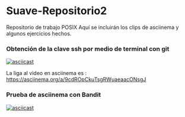 # Suave-Repositorio2
Repositorio de trabajo POSIX
Aquí se incluirán los clips de asciinema y algunos ejercicios hechos.
### Obtención de la clave ssh por medio de terminal con git
[![asciicast](https://asciinema.org/a/9cdROpCkuTsgRWuaeaacONsgJ.svg)](https://asciinema.org/a/9cdROpCkuTsgRWuaeaacONsgJ)

La liga al video en asciinema es : https://asciinema.org/a/9cdROpCkuTsgRWuaeaacONsgJ

### Prueba de asciinema con Bandit
[![asciicast](https://asciinema.org/a/pcnWmKl5atqdYr9ZmzimBtWJE.svg)](https://asciinema.org/a/pcnWmKl5atqdYr9ZmzimBtWJE)
